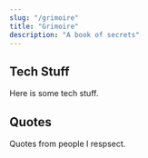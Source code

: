 ```yaml
---
slug: "/grimoire"
title: "Grimoire"
description: "A book of secrets"
---
```


## Tech Stuff

Here is some tech stuff.

## Quotes

Quotes from people I respsect.
